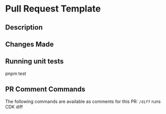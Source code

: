 # Pull Request Template

## Description

## Changes Made

## Running unit tests

pnpm test

## PR Comment Commands
The following commands are available as comments for this PR:
`/diff` runs CDK diff


